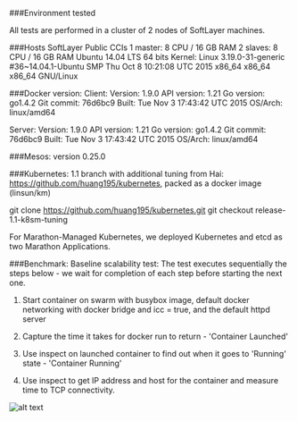###Environment tested

All tests are performed in a cluster of 2 nodes of SoftLayer machines.

###Hosts
SoftLayer Public CCIs
1 master: 8 CPU / 16 GB RAM
2 slaves: 8 CPU / 16 GB RAM
Ubuntu 14.04 LTS 64 bits
Kernel: Linux 3.19.0-31-generic #36~14.04.1-Ubuntu SMP Thu Oct 8 10:21:08 UTC 2015 x86_64 x86_64 x86_64 GNU/Linux

###Docker version:
Client:
 Version:      1.9.0
 API version:  1.21
 Go version:   go1.4.2
 Git commit:   76d6bc9
 Built:        Tue Nov  3 17:43:42 UTC 2015
 OS/Arch:      linux/amd64

Server:
 Version:      1.9.0
 API version:  1.21
 Go version:   go1.4.2
 Git commit:   76d6bc9
 Built:        Tue Nov  3 17:43:42 UTC 2015
 OS/Arch:      linux/amd64

###Mesos:
version 0.25.0

###Kubernetes:
1.1 branch with additional tuning from Hai: https://github.com/huang195/kubernetes, packed as a docker image (linsun/km)

git clone https://github.com/huang195/kubernetes.git
git checkout release-1.1-k8sm-tuning

For Marathon-Managed Kubernetes, we deployed Kubernetes and etcd as two Marathon Applications.


###Benchmark:
Baseline scalability test:
The test executes sequentially the steps below - we wait for completion of each step before starting the next one.

1. Start container on swarm with busybox image, default docker networking with docker bridge and icc = true, and the default httpd server

2. Capture the time it takes for docker run to return - 'Container Launched'

3. Use inspect on launched container to find out when it goes to 'Running' state - 'Container Running' 

4. Use inspect to get IP address and host for the container and measure time to TCP connectivity.

![alt text](https://github.com/Open-I-Beam/containers-os/blob/master/kube-mesos/Dec2-2015-linsun-k8s-on-mesos-as-marathon-app/test-1000-points.png "Kubernetest 1.1 on Mesos, managed by Marathon, Docker 1.9, 2 Nodes Cluster")



